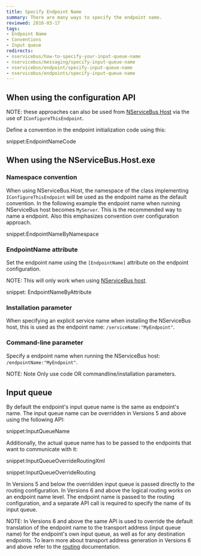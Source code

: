 ```yaml
---
title: Specify Endpoint Name
summary: There are many ways to specify the endpoint name.
reviewed: 2016-03-17
tags:
- Endpoint Name
- Conventions
- Input queue
redirects:
- nservicebus/how-to-specify-your-input-queue-name
- nservicebus/messaging/specify-input-queue-name
- nservicebus/endpoint/specify-input-queue-name
- nservicebus/endpoints/specify-input-queue-name
---
```



## When using the configuration API

NOTE: these approaches can also be used from [NServiceBus Host](/nservicebus/hosting/nservicebus-host/) via the use of `IConfigureThisEndpoint`.

Define a convention in the endpoint initialization code using this:

snippet:EndpointNameCode


## When using the NServiceBus.Host.exe 


### Namespace convention

When using NServiceBus.Host, the namespace of the class implementing `IConfigureThisEndpoint` will be used as the endpoint name as the default convention. In the following example the endpoint name when running NServiceBus host becomes `MyServer`. This is the recommended way to name a endpoint. Also this emphasizes convention over configuration approach.

snippet:EndpointNameByNamespace


### EndpointName attribute

Set the endpoint name using the `[EndpointName]` attribute on the endpoint configuration.

NOTE: This will only work when using [NServiceBus host](/nservicebus/hosting/nservicebus-host/).

snippet: EndpointNameByAttribute


### Installation parameter

When specifying an explicit service name when installing the NServiceBus host, this is used as the endpoint name: `/serviceName:"MyEndpoint"`.


### Command-line parameter

Specify a endpoint name when running the NServiceBus host: `/endpointName:"MyEndpoint"`.

NOTE: Note Only use code OR commandline/installation parameters.

## Input queue

By default the endpoint's input queue name is the same as endpoint's name. The input queue name can be overridden in Versions 5 and above using the following API:

snippet:InputQueueName

Additionally, the actual queue name has to be passed to the endpoints that want to communicate with it:

snippet:InputQueueOverrideRoutingXml

snippet:InputQueueOverrideRouting

In Versions 5 and below the overridden input queue is passed directly to the routing configuration. In Versions 6 and above the logical routing works on an endpoint name level. The endpoint name is passed to the routing configuration, and a separate API call is required to specify the name of its input queue.

NOTE: In Versions 6 and above the same API is used to override the default translation of the endpoint name to the transport address (input queue name) for the endpoint's own input queue, as well as for any destination endpoints. To learn more about transport address generation in Versions 6 and above refer to the [routing](/nservicebus/messaging/routing.md) documentation.